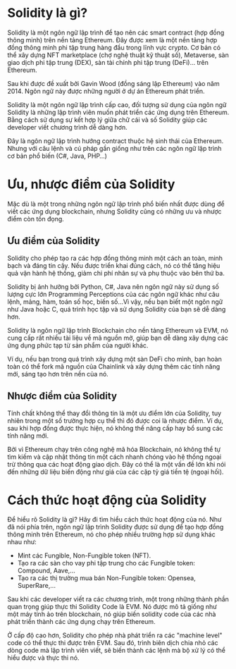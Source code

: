 # Solidity là gì?

Solidity là một ngôn ngữ lập trình để tạo nên các smart contract (hợp đồng thông minh) trên nền tảng Ethereum. Đây được xem là một nền tảng hợp đồng thông minh phi tập trung hàng đầu trong lĩnh vực crypto. Cơ bản có thể xây dựng NFT marketplace (chợ nghệ thuật kỹ thuật số), Metaverse, sàn giao dịch phi tập trung (DEX), sàn tài chính phi tập trung (DeFi)... trên Ethereum.

Sau khi được đề xuất bởi Gavin Wood (đồng sáng lập Ethereum) vào năm 2014. Ngôn ngữ này được những người ở dự án Ethereum phát triển.

Solidity là một ngôn ngữ lập trình cấp cao, đối tượng sử dụng của ngôn ngữ Solidity là những lập trình viên muốn phát triển các ứng dụng trên Ethereum. Bằng cách sử dụng sự kết hợp lý giữa chữ cái và số Solidity giúp các developer viết chương trình dễ dàng hơn.

Đây là ngôn ngữ lập trình hướng contract thuộc hệ sinh thái của Ethereum. Nhưng với câu lệnh và cú pháp gần giống như trên các ngôn ngữ lập trình cơ bản phổ biến (C#, Java, PHP…)

# Ưu, nhược điểm của Solidity

Mặc dù là một trong những ngôn ngữ lập trình phổ biến nhất được dùng để viết các ứng dụng blockchain, nhưng Solidity cũng có những ưu và nhược điểm còn tồn đọng.

## Ưu điểm của Solidity

Solidity cho phép tạo ra các hợp đồng thông minh một cách an toàn, minh bạch và đáng tin cậy. Nếu được triển khai đúng cách, nó có thể tăng hiệu quả vận hành hệ thống, giảm chi phí nhân sự và phụ thuộc vào bên thứ ba.

Solidity bị ảnh hưởng bởi Python, C#, Java nên ngôn ngữ này sử dụng số lượng cực lớn Programming Perceptions của các ngôn ngữ khác như câu lệnh, mảng, hàm, toán số học, biến số…Vì vậy, nếu bạn biết một ngôn ngữ như Java hoặc C, quá trình học tập và sử dụng Solidity của bạn sẽ dễ dàng hơn.

Solidity là ngôn ngữ lập trình Blockchain cho nền tảng Ethereum và EVM, nó cung cấp rất nhiều tài liệu về mã nguồn mở, giúp bạn dễ dàng xây dựng các ứng dụng phức tạp từ sản phẩm của người khác. 

Ví dụ, nếu bạn trong quá trình xây dựng một sàn DeFi cho mình, bạn hoàn toàn có thể fork mã nguồn của Chainlink và xây dựng thêm các tính năng mới, sáng tạo hơn trên nền của nó.

## Nhược điểm của Solidity

Tính chất không thể thay đổi thông tin là một ưu điểm lớn của Solidity, tuy nhiên trong một số trường hợp cụ thể thì đó được coi là nhược điểm. Ví dụ, sau khi hợp đồng được thực hiện, nó không thể nâng cấp hay bổ sung các tính năng mới.

Bởi vì Ethereum chạy trên công nghệ mã hóa Blockchain, nó không thể tự tìm kiếm và cập nhật thông tin một cách nhanh chóng vào hệ thống ngoại trừ thông qua các hoạt động giao dịch. Đây có thể là một vấn đề lớn khi nói đến những dữ liệu biến động như giá của các cặp tỷ giá tiền tệ (ngoại hối).

# Cách thức hoạt động của Solidity

Để hiểu rõ Solidity là gì? Hãy đi tìm hiểu cách thức hoạt động của nó. Như đã nói phía trên, ngôn ngữ lập trình Solidity được sử dụng để tạo hợp đồng thông minh trên Ethereum, nó cho phép nhiều trường hợp sử dụng khác nhau như:

- Mint các Fungible, Non-Fungible token (NFT).
- Tạo ra các sàn cho vay phi tập trung cho các Fungible token: Compound, Aave,...
- Tạo ra các thị trường mua bán Non-Fungible token: Opensea, SuperRare,...

Sau khi các developer viết ra các chương trình, một trong những thành phần quan trọng giúp thực thi Solidity Code là EVM. Nó được mô tả giống như một máy tính ảo trên blockchain, nó giúp biến solidity code của các nhà phát triển thành các ứng dụng chạy trên Ethereum.

Ở cấp độ cao hơn, Solidity cho phép nhà phát triển ra các "machine level" code có thể thực thi được trên EVM. Sau đó, trình biên dịch chia nhỏ các dòng code mà lập trình viên viết, sẽ biến thành các lệnh mà bộ xử lý có thể hiểu được và thực thi nó.
